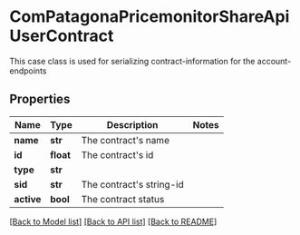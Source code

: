 # ComPatagonaPricemonitorShareApiUserContract

This case class is used for serializing contract-information for the account-endpoints
## Properties
Name | Type | Description | Notes
------------ | ------------- | ------------- | -------------
**name** | **str** | The contract&#39;s name | 
**id** | **float** | The contract&#39;s id | 
**type** | **str** |  | 
**sid** | **str** | The contract&#39;s string-id | 
**active** | **bool** | The contract status | 

[[Back to Model list]](../README.md#documentation-for-models) [[Back to API list]](../README.md#documentation-for-api-endpoints) [[Back to README]](../README.md)


